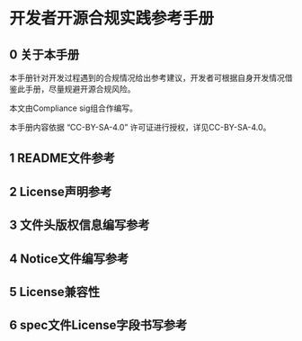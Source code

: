 # 开发者开源合规实践参考手册

## 0 关于本手册

本手册针对开发过程遇到的合规情况给出参考建议，开发者可根据自身开发情况借鉴此手册，尽量规避开源合规风险。

本文由Compliance sig组合作编写。

本手册内容依据 “CC-BY-SA-4.0” 许可证进行授权，详见CC-BY-SA-4.0。

## 1 README文件参考

## 2 License声明参考

## 3 文件头版权信息编写参考

## 4 Notice文件编写参考

## 5 License兼容性

## 6 spec文件License字段书写参考
